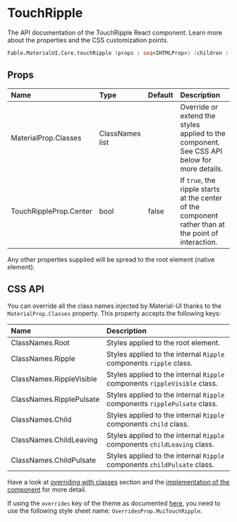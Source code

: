 # TouchRipple

<p class="description">The API documentation of the TouchRipple React component. Learn more about the properties and the CSS customization points.</p>

```fsharp
Fable.MaterialUI.Core.touchRipple (props : seq<IHTMLProp>) (children : seq<ReactElement>) : ReactElement
```



## Props

| Name | Type | Default | Description |
|:-----|:-----|:--------|:------------|
| <span class="prop-name">MaterialProp.Classes</span> | <span class="prop-type">ClassNames list</span> |   | Override or extend the styles applied to the component.  See CSS API below for more details.  |
| <span class="prop-name">TouchRippleProp.Center</span> | <span class="prop-type">bool</span> | <span class="prop-default">false</span> | If `true`, the ripple starts at the center of the component rather than at the point of interaction. |

Any other properties supplied will be spread to the root element (native element).

## CSS API

You can override all the class names injected by Material-UI thanks to the `MaterialProp.Classes` property.
This property accepts the following keys:


| Name | Description |
|:-----|:------------|
| <span class="prop-name">ClassNames.Root</span> | Styles applied to the root element.
| <span class="prop-name">ClassNames.Ripple</span> | Styles applied to the internal `Ripple` components `ripple` class.
| <span class="prop-name">ClassNames.RippleVisible</span> | Styles applied to the internal `Ripple` components `rippleVisible` class.
| <span class="prop-name">ClassNames.RipplePulsate</span> | Styles applied to the internal `Ripple` components `ripplePulsate` class.
| <span class="prop-name">ClassNames.Child</span> | Styles applied to the internal `Ripple` components `child` class.
| <span class="prop-name">ClassNames.ChildLeaving</span> | Styles applied to the internal `Ripple` components `childLeaving` class.
| <span class="prop-name">ClassNames.ChildPulsate</span> | Styles applied to the internal `Ripple` components `childPulsate` class.

Have a look at [overriding with classes](#/customization/overrides) section
and the [implementation of the component](https://github.com/mui-org/material-ui/tree/master/packages/material-ui/src/ButtonBase/TouchRipple.js)
for more detail.

If using the `overrides` key of the theme as documented
[here](#/customization/themes),
you need to use the following style sheet name: `OverridesProp.MuiTouchRipple`.

